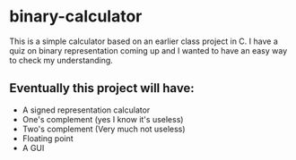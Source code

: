 # binary-calculator

This is a simple calculator based on an earlier class project in C. I have a quiz on binary representation coming up
and I wanted to have an easy way to check my understanding.

## Eventually this project will have:
- A signed representation calculator
- One's complement (yes I know it's useless)
- Two's complement (Very much not useless)
- Floating point
- A GUI
